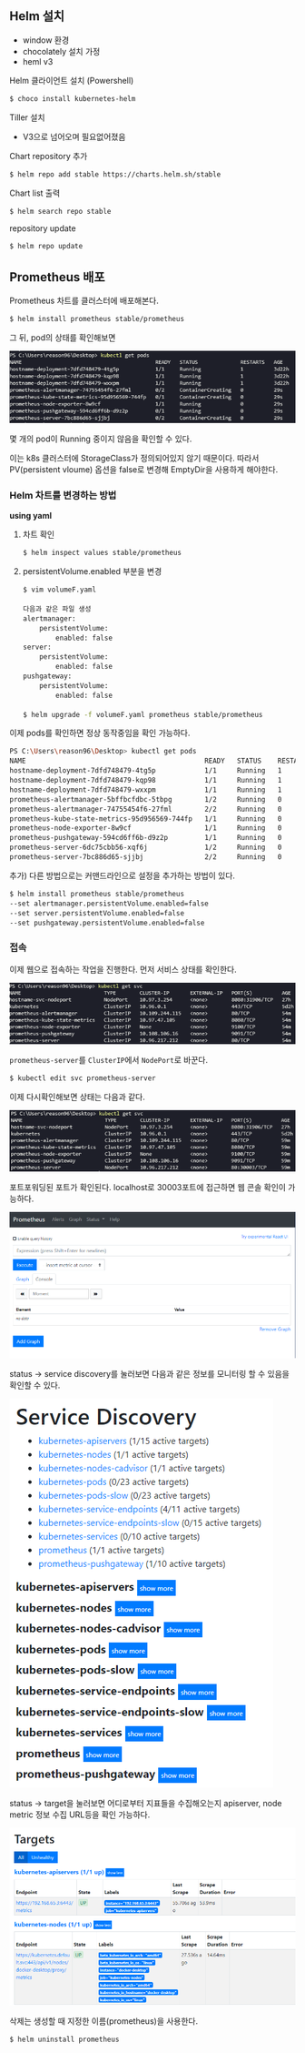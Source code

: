 ## Helm 설치

- window 환경
- chocolately 설치 가정
- heml v3

Helm 클라이언트 설치 (Powershell)

```bash
$ choco install kubernetes-helm
```

Tiller 설치

- V3으로 넘어오며 필요없어졌음

Chart repository 추가

```bash
$ helm repo add stable https://charts.helm.sh/stable
```

Chart list 출력

```bash
$ helm search repo stable
```

repository update

```bash
$ helm repo update
```

## Prometheus 배포

Prometheus 차트를 클러스터에 배포해본다.

```bash
$ helm install prometheus stable/prometheus
```

그 뒤, pod의 상태를 확인해보면

![](img/prometheus-1-1.png)

몇 개의 pod이 Running 중이지 않음을 확인할 수 있다.

이는 k8s 클러스터에 StorageClass가 정의되어있지 않기 때문이다. 따라서 PV(persistent vloume) 옵션을 false로 변경해 EmptyDir을 사용하게 해야한다.

### Helm 차트를 변경하는 방법

**using yaml**

1. 차트 확인

    ```bash
    $ helm inspect values stable/prometheus
    ```

2. persistentVolume.enabled 부분을 변경

    ```bash
    $ vim volumeF.yaml

    다음과 같은 파일 생성
    alertmanager:
        persistentVolume:
            enabled: false
    server:  
        persistentVolume:
            enabled: false
    pushgateway: 
        persistentVolume:
            enabled: false

    $ helm upgrade -f volumeF.yaml prometheus stable/prometheus
    ```

이제 pods를 확인하면 정상 동작중임을 확인 가능하다.

```bash
PS C:\Users\reason96\Desktop> kubectl get pods
NAME                                            READY   STATUS    RESTARTS   AGE
hostname-deployment-7dfd748479-4tg5p            1/1     Running   1          3d23h
hostname-deployment-7dfd748479-kqp98            1/1     Running   1          3d23h
hostname-deployment-7dfd748479-wxxpm            1/1     Running   1          3d23h
prometheus-alertmanager-5bffbcfdbc-5tbpg        1/2     Running   0          6s
prometheus-alertmanager-74755454f6-27fml        2/2     Running   0          16m
prometheus-kube-state-metrics-95d956569-744fp   1/1     Running   0          16m
prometheus-node-exporter-8w9cf                  1/1     Running   0          16m
prometheus-pushgateway-594cd6ff6b-d9z2p         1/1     Running   0          16m
prometheus-server-6dc75cbb56-xqf6j              1/2     Running   0          6s
prometheus-server-7bc886d65-sjjbj               2/2     Running   0          16m
```

추가) 다른 방법으로는 커맨드라인으로 설정을 추가하는 방법이 있다.

```bash
$ helm install prometheus stable/prometheus 
--set alertmanager.persistentVolume.enabled=false 
--set server.persistentVolume.enabled=false 
--set pushgateway.persistentVolume.enabled=false
```

### 접속

이제 웹으로 접속하는 작업을 진행한다. 먼저 서비스 상태를 확인한다.

![](img/prometheus-1-2.png)

`prometheus-server`를 `ClusterIP`에서 `NodePort`로 바꾼다. 

```bash
$ kubectl edit svc prometheus-server
```

이제 다시확인해보면 상태는 다음과 같다.

![](img/prometheus-1-3.png)

포트포워딩된 포트가 확인된다. localhost로 30003포트에 접근하면 웹 콘솔 확인이 가능하다.

![](img/prometheus-1-4.png)

status → service discovery를 눌러보면 다음과 같은 정보를 모니터링 할 수 있음을 확인할 수 있다.

![](img/prometheus-1-5.png)

status → target을 눌러보면 어디로부터 지표들을 수집해오는지 apiserver, node metric 정보 수집 URL등을 확인 가능하다.

![](img/prometheus-1-6.png)

삭제는 생성할 때 지정한 이름(prometheus)을 사용한다.

```bash
$ helm uninstall prometheus
```